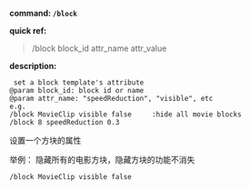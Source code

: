 <!-- BEGIN_AUTOGEN: do NOT edit in this block -->

**command: `/block`**

**quick ref:**
> /block block_id attr_name attr_value

**description:**

```
 set a block template's attribute 
@param block_id: block id or name
@param attr_name: "speedReduction", "visible", etc 
e.g.
/block MovieClip visible false     :hide all movie blocks
/block 8 speedReduction 0.3
```

<!-- END_AUTOGEN-->
设置一个方块的属性

举例： 隐藏所有的电影方块，隐藏方块的功能不消失
```
/block MovieClip visible false
```
